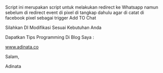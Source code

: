 Script ini merupakan script untuk melakukan redirect ke Whatsapp namun sebelum di redirect event di pixel di tangkap dahulu agar di catat di facebook pixel sebagai trigger Add TO Chat

Silahkan DI Modifikasi Sesuai Kebutuhan Anda


Dapatkan Tips Programming Di Blog Saya : 

www.adinata.co

Salam,

Adinata
